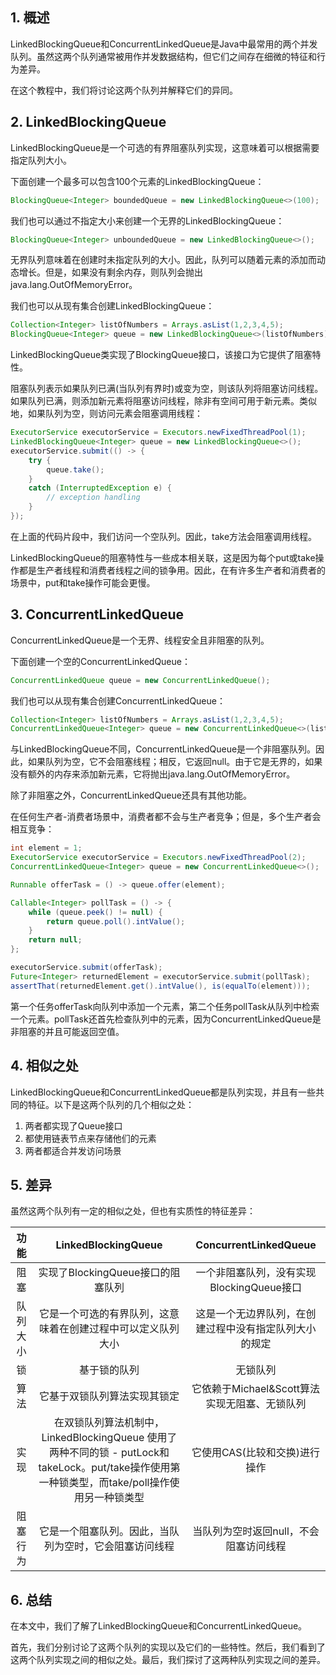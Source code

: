 ## 1. 概述

LinkedBlockingQueue和ConcurrentLinkedQueue是Java中最常用的两个并发队列。虽然这两个队列通常被用作并发数据结构，但它们之间存在细微的特征和行为差异。

在这个教程中，我们将讨论这两个队列并解释它们的异同。

## 2. LinkedBlockingQueue

LinkedBlockingQueue是一个可选的有界阻塞队列实现，这意味着可以根据需要指定队列大小。

下面创建一个最多可以包含100个元素的LinkedBlockingQueue：

```java
BlockingQueue<Integer> boundedQueue = new LinkedBlockingQueue<>(100);
```

我们也可以通过不指定大小来创建一个无界的LinkedBlockingQueue：

```java
BlockingQueue<Integer> unboundedQueue = new LinkedBlockingQueue<>();
```

无界队列意味着在创建时未指定队列的大小。因此，队列可以随着元素的添加而动态增长。但是，如果没有剩余内存，则队列会抛出java.lang.OutOfMemoryError。

我们也可以从现有集合创建LinkedBlockingQueue：

```java
Collection<Integer> listOfNumbers = Arrays.asList(1,2,3,4,5);
BlockingQueue<Integer> queue = new LinkedBlockingQueue<>(listOfNumbers);
```

LinkedBlockingQueue类实现了BlockingQueue接口，该接口为它提供了阻塞特性。

阻塞队列表示如果队列已满(当队列有界时)或变为空，则该队列将阻塞访问线程。如果队列已满，则添加新元素将阻塞访问线程，除非有空间可用于新元素。类似地，如果队列为空，则访问元素会阻塞调用线程：

```java
ExecutorService executorService = Executors.newFixedThreadPool(1);
LinkedBlockingQueue<Integer> queue = new LinkedBlockingQueue<>();
executorService.submit(() -> {
    try {
        queue.take();
    } 
    catch (InterruptedException e) {
        // exception handling
    }
});
```

在上面的代码片段中，我们访问一个空队列。因此，take方法会阻塞调用线程。

LinkedBlockingQueue的阻塞特性与一些成本相关联，这是因为每个put或take操作都是生产者线程和消费者线程之间的锁争用。因此，在有许多生产者和消费者的场景中，put和take操作可能会更慢。

## 3. ConcurrentLinkedQueue

ConcurrentLinkedQueue是一个无界、线程安全且非阻塞的队列。

下面创建一个空的ConcurrentLinkedQueue：

```java
ConcurrentLinkedQueue queue = new ConcurrentLinkedQueue();
```

我们也可以从现有集合创建ConcurrentLinkedQueue：

```java
Collection<Integer> listOfNumbers = Arrays.asList(1,2,3,4,5);
ConcurrentLinkedQueue<Integer> queue = new ConcurrentLinkedQueue<>(listOfNumbers);
```

与LinkedBlockingQueue不同，ConcurrentLinkedQueue是一个非阻塞队列。因此，如果队列为空，它不会阻塞线程；相反，它返回null。由于它是无界的，如果没有额外的内存来添加新元素，它将抛出java.lang.OutOfMemoryError。

除了非阻塞之外，ConcurrentLinkedQueue还具有其他功能。

在任何生产者-消费者场景中，消费者都不会与生产者竞争；但是，多个生产者会相互竞争：

```java
int element = 1;
ExecutorService executorService = Executors.newFixedThreadPool(2);
ConcurrentLinkedQueue<Integer> queue = new ConcurrentLinkedQueue<>();

Runnable offerTask = () -> queue.offer(element);

Callable<Integer> pollTask = () -> {
    while (queue.peek() != null) {
        return queue.poll().intValue();
    }
    return null;
};

executorService.submit(offerTask);
Future<Integer> returnedElement = executorService.submit(pollTask);
assertThat(returnedElement.get().intValue(), is(equalTo(element)));
```

第一个任务offerTask向队列中添加一个元素，第二个任务pollTask从队列中检索一个元素。pollTask还首先检查队列中的元素，因为ConcurrentLinkedQueue是非阻塞的并且可能返回空值。

## 4. 相似之处

LinkedBlockingQueue和ConcurrentLinkedQueue都是队列实现，并且有一些共同的特征。以下是这两个队列的几个相似之处：

1. 两者都实现了Queue接口
2. 都使用链表节点来存储他们的元素
3. 两者都适合并发访问场景

## 5. 差异

虽然这两个队列有一定的相似之处，但也有实质性的特征差异：

|  功能  |                                         LinkedBlockingQueue                                         |       ConcurrentLinkedQueue       |
|:----:|:---------------------------------------------------------------------------------------------------:|:---------------------------------:|
|  阻塞  |                                       实现了BlockingQueue接口的阻塞队列                                       |    一个非阻塞队列，没有实现BlockingQueue接口    |
| 队列大小 |                                   它是一个可选的有界队列，这意味着在创建过程中可以定义队列大小                                    |    这是一个无边界队列，在创建过程中没有指定队列大小的规定    |
|  锁   |                                             基于锁的队列                                              |             无锁队列              |
|  算法  |                                         它基于双锁队列算法实现其锁定                                          | 它依赖于Michael&Scott算法实现无阻塞、无锁队列 |
|  实现  | 在双锁队列算法机制中，LinkedBlockingQueue 使用了两种不同的锁 - putLock和takeLock。put/take操作使用第一种锁类型，而take/poll操作使用另一种锁类型 |         它使用CAS(比较和交换)进行操作         |
| 阻塞行为 |                                     它是一个阻塞队列。因此，当队列为空时，它会阻塞访问线程                                     |       当队列为空时返回null，不会阻塞访问线程       |


## 6. 总结

在本文中，我们了解了LinkedBlockingQueue和ConcurrentLinkedQueue。

首先，我们分别讨论了这两个队列的实现以及它们的一些特性。然后，我们看到了这两个队列实现之间的相似之处。最后，我们探讨了这两种队列实现之间的差异。